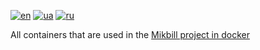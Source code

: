 [![en](https://img.shields.io/badge/lang-en-red.svg)](README.md)
[![ua](https://img.shields.io/badge/lang-ua-yellow.svg)](README.ua.md)
[![ru](https://img.shields.io/badge/lang-ru-blue.svg)](README.ru.md)

All containers that are used in the [Mikbill project in docker](https://github.com/Nekkoy/docker_mikbill)

